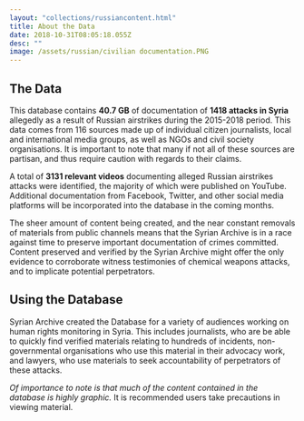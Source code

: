 ```yaml
---
layout: "collections/russiancontent.html"
title: About the Data
date: 2018-10-31T08:05:18.055Z
desc: ""
image: /assets/russian/civilian documentation.PNG
---
```


## The Data
This database contains **40.7 GB** of documentation of **1418 attacks in Syria** allegedly as a result of Russian airstrikes during the 2015-2018 period. This data comes from 116 sources made up of individual citizen journalists, local and international media groups, as well as NGOs and civil society organisations. It is important to note that many if not all of these sources are partisan, and thus require caution with regards to their claims.

A total of **3131 relevant videos** documenting alleged Russian airstrikes attacks were identified, the majority of which were published on YouTube. Additional documentation from Facebook, Twitter, and other social media platforms will be incorporated into the database in the coming months.

The sheer amount of content being created, and the near constant removals of materials from public channels means that the Syrian Archive is in a race against time to preserve important documentation of crimes committed. Content preserved and verified by the Syrian Archive might offer the only evidence to corroborate witness testimonies of chemical weapons attacks, and to implicate potential perpetrators.

## Using the Database
Syrian Archive created the Database for a variety of audiences working on human rights monitoring in Syria. This includes journalists, who are be able to quickly find verified materials relating to hundreds of incidents, non-governmental organisations who use this material in their advocacy work, and lawyers, who use materials to seek accountability of perpetrators of these attacks.

 *Of importance to note is that much of the content contained in the database is highly graphic.* It is recommended users take precautions in viewing material.
